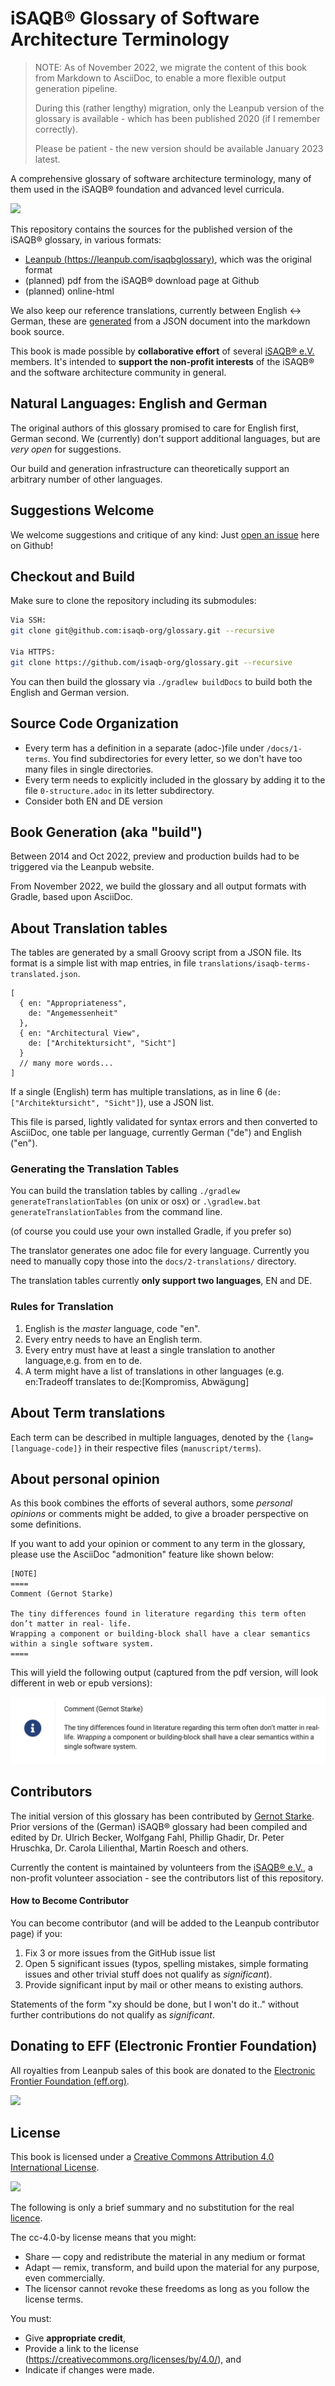 # iSAQB® Glossary of Software Architecture Terminology

>NOTE: As of November 2022, we migrate the content of this book from Markdown to AsciiDoc, to enable a more flexible output generation pipeline.
> 
>During this (rather lengthy) migration, only the Leanpub version of the glossary is available - which has been published 2020 (if I remember correctly).
>
>Please be patient - the new version should be available January 2023 latest.

A comprehensive glossary of software architecture terminology, many of them used in the iSAQB® foundation and advanced level curricula.

![](./images/glossary-cover-small.jpg)

This repository contains the sources for the published version of the iSAQB® glossary, in various formats:

* [Leanpub (https://leanpub.com/isaqbglossary)](https://leanpub.com/isaqbglossary), which was the original format
* (planned) pdf from the iSAQB® download page at Github
* (planned) online-html

We also keep our reference translations, currently between English <-> German, these are [generated](#generating-the-translation-tables) from a JSON document into the markdown book source. 

This book is made possible by **collaborative effort** of several [iSAQB® e.V.](http://isaqb.org) members.
It's intended to **support the non-profit interests** of the iSAQB® and the software architecture community in general.

## Natural Languages: English and German

The original authors of this glossary promised to care for English first, German second.
We (currently) don't support additional languages, but are *very open* for suggestions.

Our build and generation infrastructure can theoretically support an arbitrary number of other languages.


## Suggestions Welcome
We welcome suggestions and critique of any kind: Just [open an issue](https://github.com/isaqb-org/glossary/issues) here on Github!

## Checkout and Build
Make sure to clone the repository including its submodules:

```bash
Via SSH:
git clone git@github.com:isaqb-org/glossary.git --recursive

Via HTTPS:
git clone https://github.com/isaqb-org/glossary.git --recursive
```
You can then build the glossary via `./gradlew buildDocs` to build both the English and German version.


## Source Code Organization

* Every term has a definition in a separate (adoc-)file under `/docs/1-terms`. You find subdirectories for every letter, so we don't have too many files in single directories.
* Every term needs to explicitly included in the glossary by adding it to the file `0-structure.adoc` in its letter subdirectory.
* Consider both EN and DE version
## Book Generation (aka "build")

Between 2014 and Oct 2022, preview and production builds had to be triggered via the Leanpub website.

From November 2022, we build the glossary and all output formats with Gradle, based upon AsciiDoc.

## About Translation tables

The tables are generated by a small Groovy script from a JSON file. 
Its format is a simple list  with map entries, in file `translations/isaqb-terms-translated.json`.
 

```
[
  { en: "Appropriateness",
    de: "Angemessenheit"
  },
  { en: "Architectural View",
    de: ["Architektursicht", "Sicht"]
  }
  // many more words...
]  
```

If a single (English) term has multiple translations, as in line 6 (`de: ["Architektursicht", "Sicht"]`), use a JSON list.

This file is parsed, lightly validated for syntax errors and then converted  to AsciiDoc, one table per language, currently German ("de") and English ("en").

### Generating the Translation Tables
You can build the translation tables by calling `./gradlew generateTranslationTables` (on unix or osx) or `.\gradlew.bat generateTranslationTables` from the command line.

(of course you could use your own installed Gradle, if you prefer so)

The translator generates one adoc file for every language. 
Currently  you need to manually copy those into the `docs/2-translations/` directory.

The translation tables currently **only support two languages**, EN and DE.

### Rules for Translation

1. English is the _master_ language, code "en".
2. Every entry needs to have an English term.
3. Every entry must have at least a single translation to another language,e.g. from en to de.
4. A term might have a list of translations in other languages (e.g. en:Tradeoff translates  to de:[Kompromiss, Abwägung]


## About Term translations

Each term can be described in multiple languages, denoted by the `{lang=[language-code]}` in their respective files (`manuscript/terms`).


## About personal opinion

As this book combines the efforts of several authors, some _personal opinions_ or  comments might be added, to give a broader perspective on some definitions.

If you want to add your opinion or comment to any term in the glossary, please  use the AsciiDoc "admonition" feature like shown below:

```
[NOTE] 
====
Comment (Gernot Starke)

The tiny differences found in literature regarding this term often don’t matter in real- life. 
Wrapping a component or building-block shall have a clear semantics within a single software system.
====
```

This will yield the following output (captured from the pdf version, will look different in web or epub versions):

![](./images/admonition-sample.png)



## Contributors

The initial version of this glossary has been contributed by [Gernot Starke](http://gernotstarke.de).
Prior versions of the (German) iSAQB® glossary had been compiled and  edited by Dr. Ulrich Becker, Wolfgang Fahl, Phillip Ghadir, Dr. Peter Hruschka, Dr. Carola Lilienthal, Martin Roesch and others.


Currently the content is maintained by volunteers from the [iSAQB® e.V.](http://isaqb.org), a non-profit volunteer association - see the contributors list of this repository.

#### How to Become Contributor

You can become contributor (and will be added to the Leanpub contributor page) if you:

1. Fix 3 or more issues from the GitHub issue list
2. Open 5 significant issues (typos, spelling mistakes, simple formating issues and
  other trivial stuff does not qualify as _significant_).
3. Provide significant input by mail or other means to existing authors.

Statements of the form "xy should be done, but I won't do it.." without further contributions do not qualify as _significant_.  



## Donating to EFF (Electronic Frontier Foundation)

All royalties from Leanpub sales of this book are donated to the [Electronic Frontier Foundation (eff.org)](http://eff.org).

![](./images/eff-logo-name-72.jpg)



## License

This book is licensed under a [Creative Commons Attribution 4.0 International License](https://creativecommons.org/licenses/by/4.0/).


![](./images/cc-by.png)

The following is only a brief summary and no substitution for the real  [licence](https://creativecommons.org/licenses/by/4.0/).


The cc-4.0-by license means that you might:

* Share — copy and redistribute the material in any medium or format
* Adapt — remix, transform, and build upon the material for any purpose, even commercially.
* The licensor cannot revoke these freedoms as long as you follow the license terms.

You must:

* Give **appropriate credit**,
* Provide a link to the license (https://creativecommons.org/licenses/by/4.0/), and
* Indicate if changes were made.
